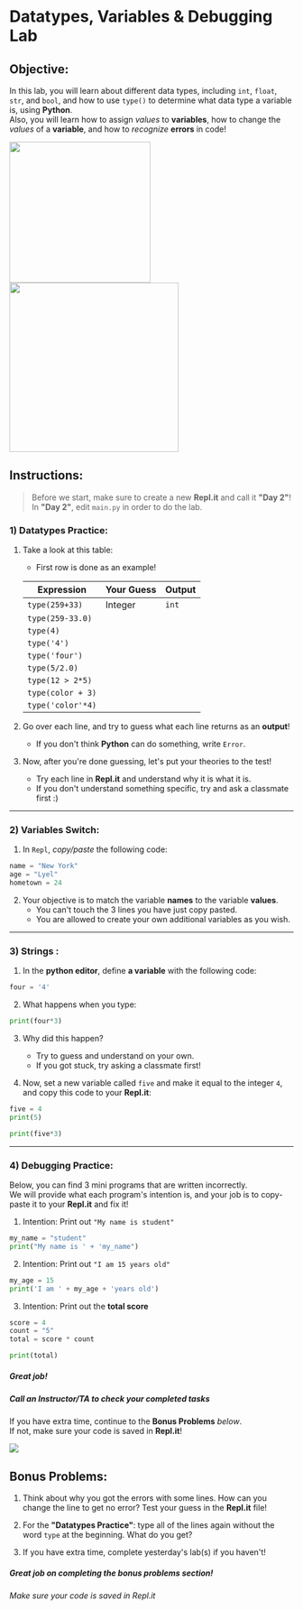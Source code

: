 # Datatypes, Variables & Debugging Lab

## Objective: 
In this lab, you will learn about different data types, including `int`, `float`, `str`, and `bool`, and how to use `type()` to determine what data type a variable is, using **Python**.   
Also, you will learn how to assign *values* to **variables**, how to change the *values* of a **variable**, and how to *recognize* **errors** in code!





<img src="https://miro.medium.com/max/1000/1*aNMBIivJppLy2fMRVUSgHA.gif" width=250>
<img width=300 src="https://gotvantage.com/wp-content/uploads/2017/09/abtest.gif">







## Instructions:
> Before we start, make sure to create a new **Repl.it** and call it **"Day 2"**!  
> In **"Day 2"**, edit `main.py` in order to do the lab.

### 1) Datatypes Practice: 

1. Take a look at this table:
    - First row is done as an example!  
    
    **Expression** | **Your Guess** | **Output**
    --- | --- | ---
    `type(259+33)` | Integer | `int`
    `type(259-33.0)` |  | 
    `type(4)` |  | 
    `type('4')` |  | 
    `type('four')` |  | 
    `type(5/2.0)` |  |
    `type(12 > 2*5)` |  | 
    `type(color + 3)` |  |
    `type('color'*4)` |  | 

1. Go over each line, and try to guess what each line returns as an **output**!
    - If you don't think **Python** can do something, write `Error`.  

1. Now, after you're done guessing, let's put your theories to the test!
    - Try each line in **Repl.it** and understand why it is what it is.
    - If you don't understand something specific, try and ask a classmate first :)

---
### 2) Variables Switch: 
1. In `Repl`, *copy/paste* the following code:  
```python
name = "New York"
age = "Lyel"
hometown = 24
```

2. Your objective is to match the variable **names** to the variable **values**.
    - You can't touch the 3 lines you have just copy pasted.
    - You are allowed to create your own additional variables as you wish.

---
### 3) Strings : 
1. In the **python editor**, define **a variable** with the following code:  
```python
four = '4'
```

2. What happens when you type:
```python
print(four*3)
```
3. Why did this happen?
    - Try to guess and understand on your own.
    - If you got stuck, try asking a classmate first!

4. Now, set a new variable called `five` and make it equal to the integer `4`, and copy this code to your **Repl.it**:
```python
five = 4
print(5)

print(five*3)
```

---
### 4) Debugging Practice: 
Below, you can find 3 mini programs that are written incorrectly.  
We will provide what each program's intention is, and your job is to copy-paste it to your **Repl.it** and fix it!  

1. Intention: Print out `"My name is student"`
```python
my_name = "student"
print("My name is ' + 'my_name")
```  

2. Intention: Print out `"I am 15 years old"`  
```python
my_age = 15
print('I am ' + my_age + 'years old')
```  

3. Intention: Print out the **total score**
```python
score = 4
count = "5"
total = score * count

print(total)
```





##### Great job!
##### Call an Instructor/TA to check your completed tasks
 

If you have extra time, continue to the **Bonus Problems** *below*.  
If not, make sure your code is saved in **Repl.it**!


[![](https://programmer.group/images/article/1a680890c223e534389f27858b5bf33a.jpg)]()





## Bonus Problems: 
1. Think about why you got the errors with some lines. How can you change the line to get no error? Test your guess in the **Repl.it** file! 

2. For the **"Datatypes Practice"**: type all of the lines again without the word `type` at the beginning. What do you get?

3. If you have extra time, complete yesterday's lab(s) if you haven't!


##### Great job on completing the bonus problems section!  
###### Make sure your code is saved in Repl.it


